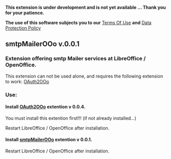 **This extension is under development and is not yet available ... Thank you for your patience.**

**The use of this software subjects you to our** [Terms Of Use](https://prrvchr.github.io/smtpMailerOOo/smtpMailerOOo/registration/TermsOfUse_en) **and** [Data Protection Policy](https://prrvchr.github.io/smtpMailerOOo/smtpMailerOOo/registration/PrivacyPolicy_en)


## smtpMailerOOo v.0.0.1


### Extension offering smtp Mailer services at LibreOffice / OpenOffice.

This extension can not be used alone, and requires the following extension to work: [OAuth2OOo](https://github.com/prrvchr/OAuth2OOo/releases/download/v0.0.4/OAuth2OOo.oxt)


### Use:

#### Install [OAuth2OOo](https://github.com/prrvchr/OAuth2OOo/releases/download/v0.0.4/OAuth2OOo.oxt) extention v 0.0.4.

You must install this extention first!!! (if not already installed...)

Restart LibreOffice / OpenOffice after installation.

#### Install [smtpMailerOOo](https://github.com/prrvchr/gContactOOo/releases/download/v0.0.1/smtpMailerOOo.oxt) extention v 0.0.1.

Restart LibreOffice / OpenOffice after installation.
